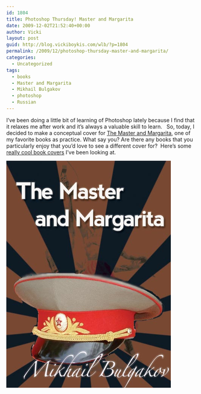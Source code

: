 ```yaml
---
id: 1804
title: Photoshop Thursday! Master and Margarita
date: 2009-12-02T21:52:40+00:00
author: Vicki
layout: post
guid: http://blog.vickiboykis.com/wlb/?p=1804
permalink: /2009/12/photoshop-thursday-master-and-margarita/
categories:
  - Uncategorized
tags:
  - books
  - Master and Margarita
  - Mikhail Bulgakov
  - photoshop
  - Russian
---
```

I&#8217;ve been doing a little bit of learning of Photoshop lately because I find that it relaxes me after work and it&#8217;s always a valuable skill to learn.   So, today, I decided to make a conceptual cover for [The Master and Margarita](http://en.wikipedia.org/wiki/The_Master_and_Margarita), one of my favorite books as practice. What say you? Are there any books that you particularly enjoy that you&#8217;d love to see a different cover for?  Here&#8217;s some [really cool book covers](http://www.smashingmagazine.com/2008/04/14/excellent-book-covers-and-paperbacks/) I&#8217;ve been looking at.

[<img class="aligncenter size-full wp-image-1824" title="Master and Margarita Cover" src="https://raw.githubusercontent.com/veekaybee/wlb/gh-pages/assets/images/2009/12/Master-and-Margarita-Cover1.jpg" alt="Master and Margarita Cover" width="436" height="600" />](https://raw.githubusercontent.com/veekaybee/wlb/gh-pages/assets/images/2009/12/Master-and-Margarita-Cover1.jpg)